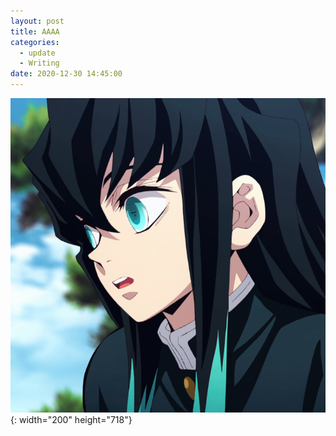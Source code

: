 ```yaml
---
layout: post
title: AAAA
categories:
  - update
  - Writing
date: 2020-12-30 14:45:00
---
```


<img src="/touch-icon.png" class="fit image">{: width="200" height="718"}
